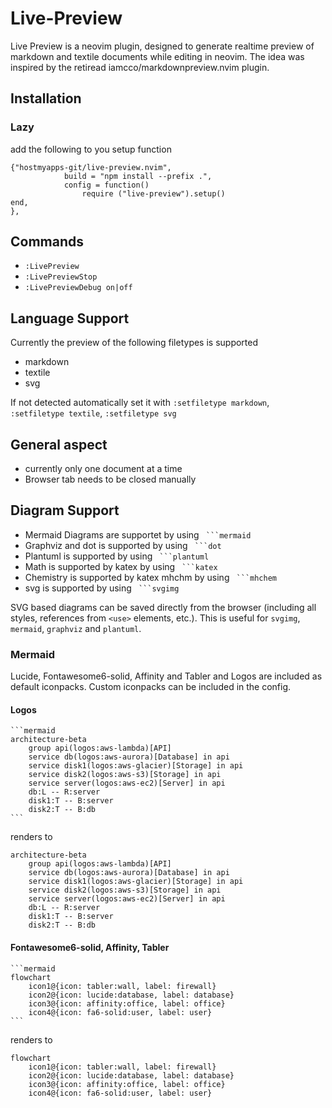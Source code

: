 # Live-Preview
Live Preview is a neovim plugin, designed to generate realtime preview of markdown and textile documents while editing in neovim. The idea was inspired by the retiread iamcco/markdownpreview.nvim plugin.

## Installation

### Lazy

add the following to you setup function

```
{"hostmyapps-git/live-preview.nvim",
			build = "npm install --prefix .",
			config = function()
				require ("live-preview").setup()
end,
},
```

## Commands
* `:LivePreview`
* `:LivePreviewStop`
* `:LivePreviewDebug on|off`

## Language Support

Currently the preview of the following filetypes is supported
* markdown 
* textile
* svg

If not detected automatically set it with `:setfiletype markdown`, `:setfiletype textile`, `:setfiletype svg`

## General aspect

* currently only one document at a time
* Browser tab needs to be closed manually


## Diagram Support

* Mermaid Diagrams are supportet by using ` ```mermaid`
* Graphviz and dot is supported by using ` ```dot`
* Plantuml is supported by using ` ```plantuml`
* Math is supported by katex by using ` ```katex`
* Chemistry is supported by katex mhchm by using ` ```mhchem`
* svg is supported by using ` ```svgimg`

SVG based diagrams can be saved directly from the browser (including all styles, references from `<use>` elements, etc.). This is useful for `svgimg`, `mermaid`, `graphviz` and `plantuml`.

### Mermaid

Lucide, Fontawesome6-solid, Affinity and Tabler and Logos are included as default iconpacks. Custom iconpacks can be included in the config. 

#### Logos

````
```mermaid
architecture-beta
    group api(logos:aws-lambda)[API]
    service db(logos:aws-aurora)[Database] in api
    service disk1(logos:aws-glacier)[Storage] in api
    service disk2(logos:aws-s3)[Storage] in api
    service server(logos:aws-ec2)[Server] in api
    db:L -- R:server
    disk1:T -- B:server
    disk2:T -- B:db
```
````

renders to 


```mermaid
architecture-beta
    group api(logos:aws-lambda)[API]
    service db(logos:aws-aurora)[Database] in api
    service disk1(logos:aws-glacier)[Storage] in api
    service disk2(logos:aws-s3)[Storage] in api
    service server(logos:aws-ec2)[Server] in api
    db:L -- R:server
    disk1:T -- B:server
    disk2:T -- B:db
```

#### Fontawesome6-solid, Affinity, Tabler

````
```mermaid
flowchart
    icon1@{icon: tabler:wall, label: firewall}
    icon2@{icon: lucide:database, label: database}
    icon3@{icon: affinity:office, label: office}
    icon4@{icon: fa6-solid:user, label: user}
```
````

renders to

```mermaid
flowchart
    icon1@{icon: tabler:wall, label: firewall}
    icon2@{icon: lucide:database, label: database}
    icon3@{icon: affinity:office, label: office}
    icon4@{icon: fa6-solid:user, label: user}
```
